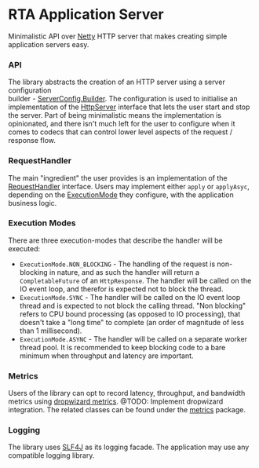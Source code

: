 # RTA Application Server

Minimalistic API over [Netty](https://netty.io) HTTP server that makes creating 
simple application servers easy.

### API

The library abstracts the creation of an HTTP server using a server configuration  
builder - [ServerConfig.Builder](src/main/java/com/github/yaronel/appserver/ServerConfig.java).
The configuration is used to initialise an implementation of the 
[HttpServer](src/main/java/com/github/yaronel/appserver/HttpServer.java) interface 
that lets the user start and stop the server. Part of being minimalistic means the 
implementation is opinionated, and there isn't much left for the user to configure 
when it comes to codecs that can control lower level aspects of the request / response flow.

### RequestHandler

The main "ingredient" the user provides is an implementation of the 
[RequestHandler](src/main/java/com/github/yaronel/appserver/handler/RequestHandler.java) 
interface. Users may implement either `apply` or `applyAsyc`, depending on the 
[ExecutionMode](src/main/java/com/github/yaronel/appserver/ExecutionMode.java) 
they configure, with the application business logic. 

### Execution Modes

There are three execution-modes that describe the handler will be executed:
- `ExecutionMode.NON_BLOCKING` - The handling of the request is non-blocking in nature, and as
such the handler will return a `CompletableFuture` of an `HttpResponse`. 
The handler will be called on the IO event loop, and therefor is expected not 
to block the thread.
- `ExecutionMode.SYNC` - The handler will be called on the IO event loop thread and
is expected to not block the calling thread. "Non blocking" refers to CPU bound
processing (as opposed to IO processing), that doesn't take a "long time" to
complete (an order of magnitude of less than 1 millisecond).
- `ExecutionMode.ASYNC` - The handler will be called on a separate worker thread pool. 
It is recommended to keep blocking code to a bare minimum when throughput and latency are important.

### Metrics 

Users of the library can opt to record latency, throughput, and bandwidth metrics 
using [dropwizard metrics](https://metrics.dropwizard.io/4.1.2/).
@TODO: Implement dropwizard integration.
The related classes can be found under the 
[metrics](src/main/java/com/github/yaronel/appserver/metrics) package.

### Logging

The library uses [SLF4J](http://www.slf4j.org/) as its logging facade. The application 
may use any compatible logging library. 
